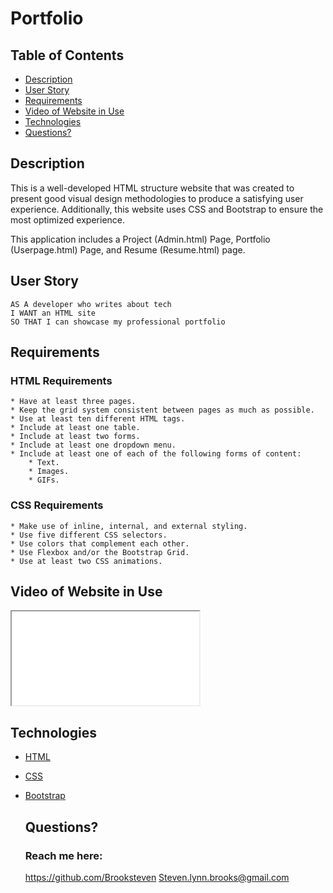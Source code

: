 # Portfolio


## Table of Contents
  * [Description](#description)
  * [User Story](#user-story)
  * [Requirements](#requirements)
  * [Video of Website in Use](#video-of-website-in-use)
  * [Technologies](#technologies)
  * [Questions?](#questions)


## Description
  This is a well-developed HTML structure website that was created to present good visual design methodologies to produce a satisfying user experience. Additionally, this website uses CSS and Bootstrap to ensure the most optimized experience.

  This application includes a Project (Admin.html) Page, Portfolio (Userpage.html) Page, and Resume (Resume.html) page.

## User Story
    AS A developer who writes about tech
    I WANT an HTML site
    SO THAT I can showcase my professional portfolio

## Requirements
  ### HTML Requirements
    * Have at least three pages.
    * Keep the grid system consistent between pages as much as possible.
    * Use at least ten different HTML tags.
    * Include at least one table.
    * Include at least two forms.
    * Include at least one dropdown menu.
    * Include at least one of each of the following forms of content: 
        * Text.
        * Images.
        * GIFs.
  ### CSS Requirements
    * Make use of inline, internal, and external styling.
    * Use five different CSS selectors.
    * Use colors that complement each other.
    * Use Flexbox and/or the Bootstrap Grid.
    * Use at least two CSS animations.

## Video of Website in Use

<iframe src="./assets/Professional-Portfolio.webm"></iframe>



## Technologies
* [HTML](https://html.com/)
* [CSS](https://developer.mozilla.org/en-US/docs/Web/CSS)
* [Bootstrap](https://getbootstrap.com/)
 

  ## Questions?
  ### Reach me here: 
  https://github.com/Brooksteven
  Steven.lynn.brooks@gmail.com
